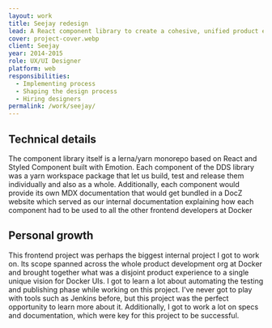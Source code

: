 ```yaml
---
layout: work
title: Seejay redesign
lead: A React component library to create a cohesive, unified product experience at Docker
cover: project-cover.webp
client: Seejay
year: 2014-2015
role: UX/UI Designer
platform: web
responsibilities:
  - Implementing process
  - Shaping the design process
  - Hiring designers
permalink: /work/seejay/
---
```

## Technical details
The component library itself is a lerna/yarn monorepo based on React and Styled Component built with Emotion. Each component of the DDS library was a yarn workspace package that let us build, test and release them individually and also as a whole. Additionally, each component would provide its own MDX documentation that would get bundled in a DocZ website which served as our internal documentation explaining how each component had to be used to all the other frontend developers at Docker

## Personal growth
This frontend project was perhaps the biggest internal project I got to work on. Its scope spanned across the whole product development org at Docker and brought together what was a disjoint product experience to a single unique vision for Docker UIs. I got to learn a lot about automating the testing and publishing phase while working on this project. I've never got to play with tools such as Jenkins before, but this project was the perfect opportunity to learn more about it. Additionally, I got to work a lot on specs and documentation, which were key for this project to be successful.